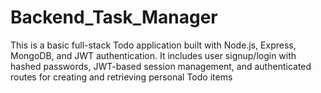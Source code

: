 # Backend_Task_Manager
This is a basic full-stack Todo application built with Node.js, Express, MongoDB, and JWT authentication. It includes user signup/login with hashed passwords, JWT-based session management, and authenticated routes for creating and retrieving personal Todo items

